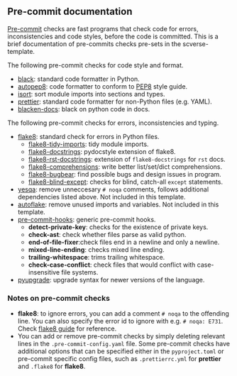 ## Pre-commit documentation

[Pre-commit](https://pre-commit.com/) checks are fast programs that
check code for errors, inconsistencies and code styles, before the code
is committed. This is a brief documentation of pre-commits checks
pre-sets in the scverse-template.

The following pre-commit checks for code style and format.

-   [black](https://black.readthedocs.io/en/stable/): standard code
    formatter in Python.
-   [autopep8](https://github.com/hhatto/autopep8): code formatter to
    conform to [PEP8](https://peps.python.org/pep-0008/) style guide.
-   [isort](https://pycqa.github.io/isort/): sort module imports into
    sections and types.
-   [prettier](https://prettier.io/docs/en/index.html): standard code
    formatter for non-Python files (e.g. YAML).
-   [blacken-docs](https://github.com/asottile/blacken-docs): black on
    python code in docs.

The following pre-commit checks for errors, inconsistencies and typing.

-   [flake8](https://flake8.pycqa.org/en/latest/): standard check for errors in Python files.
    -   [flake8-tidy-imports](https://github.com/adamchainz/flake8-tidy-imports):
        tidy module imports.
    -   [flake8-docstrings](https://github.com/PyCQA/flake8-docstrings):
        pydocstyle extension of flake8.
    -   [flake8-rst-docstrings](https://github.com/peterjc/e8-rst-docstrings):
        extension of `flake8-docstrings` for `rst` docs.
    -   [flake8-comprehensions](https://github.com/adamchainz/e8-comprehensions):
        write better list/set/dict comprehensions.
    -   [flake8-bugbear](https://github.com/PyCQA/flake8-bugbear):
        find possible bugs and design issues in program.
    -   [flake8-blind-except](https://github.com/elijahandrews/flake8-blind-except):
        checks for blind, catch-all `except` statements.
-   [yesqa](https://github.com/asottile/yesqa):
    remove unneccesary `# noqa` comments, follows additional dependencies listed above.
    Not included in this template.
-   [autoflake](https://github.com/PyCQA/autoflake):
    remove unused imports and variables. Not included in this template.
-   [pre-commit-hooks](https://github.com/pre-commit/pre-commit-hooks): generic pre-commit hooks.
    -   **detect-private-key**: checks for the existence of private keys.
    -   **check-ast**: check whether files parse as valid python.
    -   **end-of-file-fixer**:check files end in a newline and only a newline.
    -   **mixed-line-ending**: checks mixed line ending.
    -   **trailing-whitespace**: trims trailing whitespace.
    -   **check-case-conflict**: check files that would conflict with case-insensitive file systems.
-   [pyupgrade](https://github.com/asottile/pyupgrade):
    upgrade syntax for newer versions of the language.

### Notes on pre-commit checks

-   **flake8**: to ignore errors, you can add a comment `# noqa` to the offending line.
    You can also specify the error id to ignore with e.g. `# noqa: E731`.
    Check [flake8 guide](https://flake8.pycqa.org/en/3.1.1/user/ignoring-errors.html) for reference.
-   You can add or remove pre-commit checks by simply deleting relevant lines in the `.pre-commit-config.yaml` file.
    Some pre-commit checks have additional options that can be specified either in the `pyproject.toml` or pre-commit
    specific config files, such as `.prettierrc.yml` for **prettier** and `.flake8` for **flake8**.
